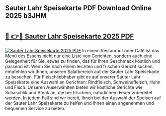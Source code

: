## Sauter Lahr Speisekarte PDF Download Online 2025 b3JHM

# <h2><a href="http://gc7pyi.nevu.top/?p=Sauter+Lahr+Speisekarte">🔗 👉🔴 Sauter Lahr Speisekarte 2025 PDF</a></h2>

[![Sauter Lahr Speisekarte 2025 PDF](https://i.imgur.com/dBaPXMq.png)](http://gc7pyi.nevu.top/?p=Sauter+Lahr+Speisekarte)
In einem Restaurant oder Café ist das Menü des Essens nicht nur eine Liste von Gerichten, sondern auch eine Gelegenheit für Sie, etwas zu finden, das für Ihren Geschmack köstlich und passend ist. Wenn Sie nach einem leichten und frischen Gericht suchen, empfehlen wir Ihnen, unseren Salatbereich auf der Sauter Lahr Speisekarte zu besuchen. Für Fleischliebhaber gibt es auf unserer Sauter Lahr Speisekarte eine Auswahl an Gerichten: Rindfleisch, Schweinefleisch, Huhn und Fisch. Unseren Auserwählten bieten wir köstliche Gerichte wie Schaschlik und Steak an, die bei frischem, natürlichem Feuer zubereitet werden. In jedem Fall sind wir bereit, Ihnen bei der Auswahl der Speisen auf der Sauter Lahr Speisekarte zu helfen und Ihnen einen angenehmen und bequemen Service zu bieten.
